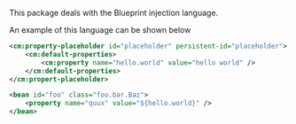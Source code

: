 This package deals with the Blueprint injection language.

An example of this language can be shown below

```xml
<cm:property-placeholder id="placeholder" persistent-id="placeholder">
    <cm:default-properties>
        <cm:property name="hello.world" value="hello world" />
    </cm:default-properties>
</cm:propert-placeholder>

<bean id="foo" class="foo.bar.Baz">
    <property name="quux" value="${hello.world}" />
</bean>
```
